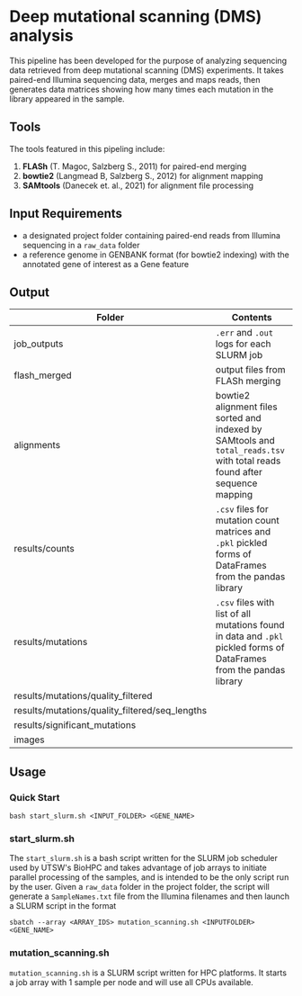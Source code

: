 # Deep mutational scanning (DMS) analysis
This pipeline has been developed for the purpose of analyzing sequencing data retrieved from deep mutational scanning (DMS) experiments. It takes paired-end Illumina sequencing data, merges and maps reads, then generates data matrices showing how many times each mutation in the library appeared in the sample.

## Tools
The tools featured in this pipeling include:
1. **FLASh** (T. Magoc, Salzberg S., 2011) for paired-end merging
2. **bowtie2** (Langmead B, Salzberg S., 2012) for alignment mapping
3. **SAMtools** (Danecek et. al., 2021) for alignment file processing

## Input Requirements
* a designated project folder containing paired-end reads from Illumina sequencing in a `raw_data` folder
* a reference genome in GENBANK format (for bowtie2 indexing) with the annotated gene of interest as a Gene feature

## Output
| Folder | Contents |
|---|---|
| job_outputs | `.err` and `.out` logs for each SLURM job |
| flash_merged | output files from FLASh merging |
| alignments | bowtie2 alignment files sorted and indexed by SAMtools and `total_reads.tsv` with total reads found after sequence mapping|
| results/counts | `.csv` files for mutation count matrices and `.pkl` pickled forms of DataFrames from the pandas library|
| results/mutations | `.csv` files with list of all mutations found in data and `.pkl` pickled forms of DataFrames from the pandas library |
| results/mutations/quality_filtered | |
| results/mutations/quality_filtered/seq_lengths | |
| results/significant_mutations | |
| images | |

## Usage
### Quick Start
```
bash start_slurm.sh <INPUT_FOLDER> <GENE_NAME>
```
### start_slurm.sh
The `start_slurm.sh` is a bash script written for the SLURM job scheduler used by UTSW's BioHPC and takes advantage of job arrays to initiate parallel processing of the samples, and is intended to be the only script run by the user. Given a `raw_data` folder in the project folder, the script will generate a `SampleNames.txt` file from the Illumina filenames and then launch a SLURM script in the format

```
sbatch --array <ARRAY_IDS> mutation_scanning.sh <INPUTFOLDER> <GENE_NAME>
```

### mutation_scanning.sh
`mutation_scanning.sh` is a SLURM script written for HPC platforms. It starts a job array with 1 sample per node and will use all CPUs available.

